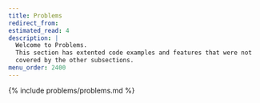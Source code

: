 ```yaml
---
title: Problems
redirect_from:
estimated_read: 4
description: |
  Welcome to Problems.
  This section has extented code examples and features that were not
  covered by the other subsections.
menu_order: 2400
---
```


{% include problems/problems.md %}